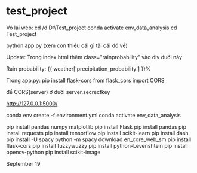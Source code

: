 # test_project
 
 Vô lại web:
cd /d D:\Test_project
conda activate env_data_analysis
cd Test_project

python app.py (xem còn thiếu cái gì tải cái đó về)
 
Update:
Trong index.html
thêm  class="rainprobability" vào div dưới này
<div>Rain probability: {{ weather['precipitation_probability'] }}%</div>
 
Trong app.py:
pip install flask-cors
from flask_cors import CORS
 
 
để CORS(server) ở dưới server.secrectkey
 
http://127.0.0.1:5000/
 
conda env create -f environment.yml
conda activate env_data_analysis

pip install pandas numpy matplotlib
pip install Flask
pip install pandas
pip install requests
pip install tensorflow
pip install scikit-learn
pip install dash
pip install -U spacy
python -m spacy download en_core_web_sm
pip install flask-cors
pip install fuzzywuzzy
pip install python-Levenshtein
pip install opencv-python
pip install scikit-image

September 19